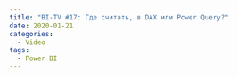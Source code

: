 ```yaml
---
title: "BI-TV #17: Где считать, в DAX или Power Query?"
date: 2020-01-21
categories:
  - Video
tags:
  - Power BI
---
```

